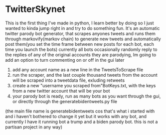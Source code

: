 # TwitterSkynet

This is the first thing I've made in python, I learn better by doing so I just wanted to kinda jump right in and try to do something fun.
It's an automatic twitter parody bot generator, that scrapes anyones tweets and runs them through markovify(markov chain) 
to generate new tweets and automatically post them(you set the time frame between new posts for each bot, each time you launch the bots)
currently all bots occasionally randomly reply to the replies of any of the original accounts they are parodying, Im going to add an option to turn commenting on or off
in the gui later


1) add any account name as a new line in the TweetsToScrape file
2) run the scraper, and the last couple thousand tweets from the account will be scraped into a tweetdata file, exluding retweets
3) create a new "username you scraped from"BotKeys.txt, with the keys from a new twitter account that will be your bot
4) your parody bot is ready, run as many bots as you want through the gui, or directly through the generatebidentweets.py file 


(the main file name is generatebidentweets cos that's what i started with and i haven't bothered to change it yet but it works with any bot, and currently I have it running 
bot a trump and a biden parody bot. this is not a partisan project in any way)











